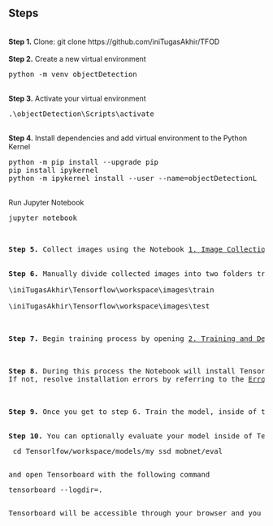 ## Steps
<br />
<b>Step 1.</b> Clone:
git clone https://github.com/iniTugasAkhir/TFOD
<br/><br/>
<b>Step 2.</b> Create a new virtual environment 
<pre>
python -m venv objectDetection
</pre> 
<br/>
<b>Step 3.</b> Activate your virtual environment
<pre>
.\objectDetection\Scripts\activate 
</pre>
<br/>
<b>Step 4.</b> Install dependencies and add virtual environment to the Python Kernel
<pre>
python -m pip install --upgrade pip
pip install ipykernel
python -m ipykernel install --user --name=objectDetectionL
</pre>
<br/>
Run Jupyter Notebook
<pre>
jupyter notebook
<pre/>
<br/>
<b>Step 5.</b> Collect images using the Notebook <a href="https://github.com/iniTugasAkhir/TFOD/blob/main/1.%20Image%20Collection.ipynb">1. Image Collection.ipynb</a>
<br/>
<b>Step 6.</b> Manually divide collected images into two folders train and test. So now all folders and annotations should be split between the following two folders. <br/>
\iniTugasAkhir\Tensorflow\workspace\images\train<br />
\iniTugasAkhir\Tensorflow\workspace\images\test
<br/><br/>
<b>Step 7.</b> Begin training process by opening <a href="https://github.com/iniTugasAkhir/TFOD/blob/main/2.%20Training%20and%20Detection.ipynb">2. Training and Detection.ipynb</a>, this notebook will walk you through installing Tensorflow Object Detection, making detections, saving and exporting your model. 
<br /><br/>
<b>Step 8.</b> During this process the Notebook will install Tensorflow Object Detection. You should ideally receive a notification indicating that the API has installed successfully at Step 8 with the last line stating OK.  
If not, resolve installation errors by referring to the <a href="https://github.com/iniTugasAkhir/TFODCourse/blob/main/README.md">Error Guide.md</a> in this folder.
<br /> <br/>
<b>Step 9.</b> Once you get to step 6. Train the model, inside of the notebook, you may choose to train the model from within the notebook. I have noticed however that training inside of a separate terminal on a Windows machine you're able to display live loss metrics. 
<br />
<b>Step 10.</b> You can optionally evaluate your model inside of Tensorboard. Once the model has been trained and you have run the evaluation command under Step 7. Navigate to the evaluation folder for your trained model e.g. 
<pre> cd Tensorlfow/workspace/models/my_ssd_mobnet/eval</pre> 
and open Tensorboard with the following command
<pre>tensorboard --logdir=. </pre>
Tensorboard will be accessible through your browser and you will be able to see metrics including mAP - mean Average Precision, and Recall.
<br />
